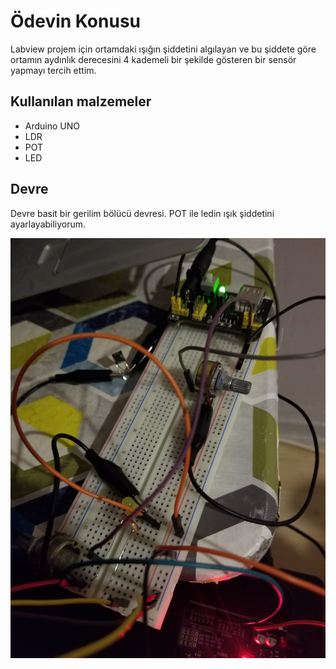 # Ödevin Konusu

Labview projem için ortamdaki ışığın şiddetini algılayan ve bu şiddete göre ortamın aydınlık derecesini 4 kademeli bir şekilde gösteren bir sensör yapmayı tercih ettim.

## Kullanılan malzemeler

-   Arduino UNO
-   LDR
-   POT
-   LED

## Devre

Devre basit bir gerilim bölücü devresi. POT ile ledin ışık şiddetini ayarlayabiliyorum.

![640x360](/devre.jpg)

